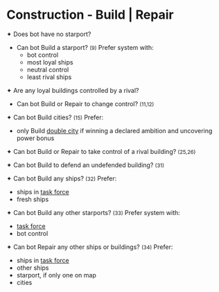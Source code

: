 # Construction - Build | Repair

✦ Does bot have no starport?

- <!-- priority=3 --> Can bot Build a starport? <span style="font-size: 12px;">(9)</span> Prefer system with:
	- bot control
	- most loyal ships
	- neutral control
	- least rival ships

✦ Are any loyal buildings controlled by a rival?

- <!-- priority=4 --> Can bot Build or Repair to change control? <span style="font-size: 12px;">(11,12)</span>

✦ <!-- priority=5 --> Can bot Build cities? <span style="font-size: 12px;">(15)</span> Prefer:

- only Build <ins>double city</ins> if winning a declared ambition and uncovering power bonus

✦ <!-- priority=10 --> Can bot Build or Repair to take control of a rival building? <span style="font-size: 12px;">(25,26)</span>

✦ <!-- priority=10.5 --> Can bot Build to defend an undefended building? <span style="font-size: 12px;">(31)</span>

✦ <!-- priority=11 --> Can bot Build any ships? <span style="font-size: 12px;">(32)</span> Prefer:

- ships in <ins>task force</ins>
- fresh ships

✦ <!-- priority=11 --> Can bot Build any other starports? <span style="font-size: 12px;">(33)</span> Prefer system with:

- <ins>task force</ins>
- bot control

✦ <!-- priority=12 --> Can bot Repair any other ships or buildings? <span style="font-size: 12px;">(34)</span> Prefer:

- ships in <ins>task force</ins>
- other ships
- starport, if only one on map
- cities

<div class="pagebreak"> </div>
